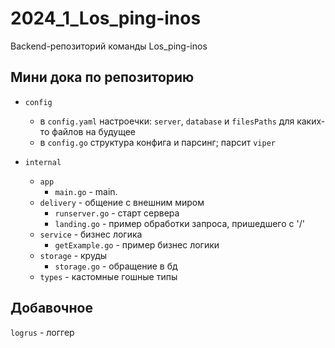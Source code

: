 # 2024_1_Los_ping-inos
Backend-репозиторий команды Los_ping-inos

## Мини дока по репозиторию
- `config`
    - в `config.yaml` настроечки: `server`, `database` и `filesPaths` для каких-то файлов на будущее
    - в `config.go` структура конфига и парсинг; парсит `viper`

- `internal`
  - `app`
    - `main.go` - main.
  - `delivery` - общение с внешним миром
    - `runserver.go` - старт сервера
    - `landing.go` - пример обработки запроса, пришедшего с '/'
  - `service` - бизнес логика
    - `getExample.go` - пример бизнес логики
  - `storage` - круды
    - `storage.go` - обращение в бд 
  - `types` - кастомные гошные типы

## Добавочное
`logrus` - логгер